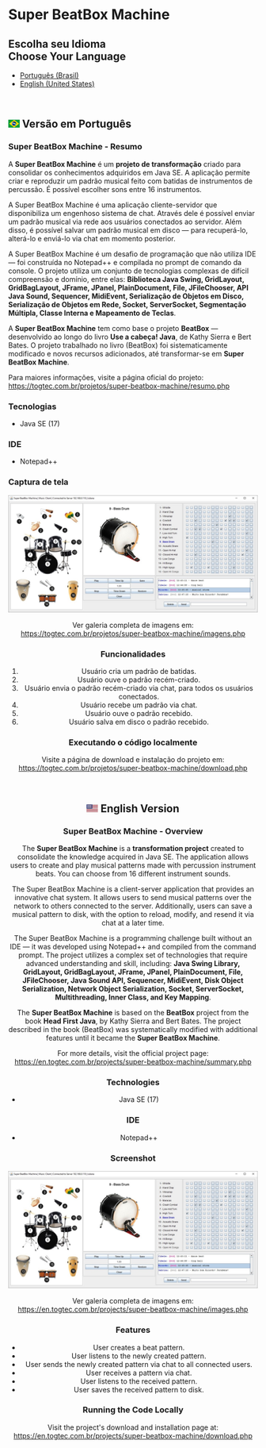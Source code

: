 # Super BeatBox Machine

## Escolha seu Idioma <br> Choose Your Language 

- [Português (Brasil)](#versão-em-português)
- [English (United States)](#english-version)

<br>

<a name="versão-em-português"></a>
## <img src="https://github.com/togtec/togtec/blob/main/img/pt-br.png" alt="PT-BR" /> Versão em Português

### Super BeatBox Machine - Resumo
A **Super BeatBox Machine** é um **projeto de transformação** criado para consolidar os conhecimentos adquiridos em Java SE. A aplicação permite criar e reproduzir um padrão musical feito com batidas de instrumentos de percussão. É possível escolher sons entre 16 instrumentos.

A Super BeatBox Machine é uma aplicação cliente-servidor que disponibiliza um engenhoso sistema de chat. Através dele é possível enviar um padrão musical via rede aos usuários conectados ao servidor. Além disso, é possível salvar um padrão musical em disco — para recuperá-lo, alterá-lo e enviá-lo via chat em momento posterior.

A Super BeatBox Machine é um desafio de programação que não utiliza IDE — foi construída no Notepad++ e compilada no prompt de comando da console. O projeto utiliza um conjunto de tecnologias complexas de difícil compreensão e domínio, entre elas: **Biblioteca Java Swing, GridLayout, GridBagLayout, JFrame, JPanel, PlainDocument, File, JFileChooser, API Java Sound, Sequencer, MidiEvent, Serialização de Objetos em Disco, Serialização de Objetos em Rede, Socket, ServerSocket, Segmentação Múltipla, Classe Interna e Mapeamento de Teclas**.

A **Super BeatBox Machine** tem como base o projeto **BeatBox** — desenvolvido ao longo do livro **Use a cabeça! Java**, de Kathy Sierra e Bert Bates. O projeto trabalhado no livro (BeatBox) foi sistematicamente modificado e novos recursos adicionados, até transformar-se em **Super BeatBox Machine**. <br>

Para maiores informações, visite a página oficial do projeto: <br>
<https://togtec.com.br/projetos/super-beatbox-machine/resumo.php>

### Tecnologias
  * Java SE (17)
  
### IDE  
  * Notepad++

### Captura de tela
<center>
<img src="doc/img/img-009-super-beatbox-machine-bass-drum.jpg" alt="Super BeatBox Machine">

Ver galeria completa de imagens em: <br>
<https://togtec.com.br/projetos/super-beatbox-machine/imagens.php>

### Funcionalidades
1. Usuário cria um padrão de batidas.
2. Usuário ouve o padrão recém-criado.
3. Usuário envia o padrão recém-criado via chat, para todos os usuários conectados.
4. Usuário recebe um padrão via chat.
5. Usuário ouve o padrão recebido.
6. Usuário salva em disco o padrão recebido.

### Executando o código localmente
Visite a página de download e instalação do projeto em: <br>
<https://togtec.com.br/projetos/super-beatbox-machine/download.php>

<br>

<a name="english-version"></a>
## <img src="https://github.com/togtec/togtec/blob/main/img/en-us.png" alt="EN-US" /> English Version

### Super BeatBox Machine - Overview
The **Super BeatBox Machine** is a **transformation project** created to consolidate the knowledge acquired in Java SE. The application allows users to create and play musical patterns made with percussion instrument beats. You can choose from 16 different instrument sounds.

The Super BeatBox Machine is a client-server application that provides an innovative chat system. It allows users to send musical patterns over the network to others connected to the server. Additionally, users can save a musical pattern to disk, with the option to reload, modify, and resend it via chat at a later time.

The Super BeatBox Machine is a programming challenge built without an IDE — it was developed using Notepad++ and compiled from the command prompt. The project utilizes a complex set of technologies that require advanced understanding and skill, including: **Java Swing Library, GridLayout, GridBagLayout, JFrame, JPanel, PlainDocument, File, JFileChooser, Java Sound API, Sequencer, MidiEvent, Disk Object Serialization, Network Object Serialization, Socket, ServerSocket, Multithreading, Inner Class, and Key Mapping**.

The **Super BeatBox Machine** is based on the **BeatBox** project from the book **Head First Java**, by Kathy Sierra and Bert Bates. The project described in the book (BeatBox) was systematically modified with additional features until it became the **Super BeatBox Machine**.

For more details, visit the official project page: <br>
<https://en.togtec.com.br/projects/super-beatbox-machine/summary.php>

### Technologies
  * Java SE (17)

### IDE
  * Notepad++

### Screenshot
<center>
<img src="doc/img/img-009-super-beatbox-machine-bass-drum.jpg" alt="Super BeatBox Machine">

Ver galeria completa de imagens em: <br>
<https://en.togtec.com.br/projects/super-beatbox-machine/images.php>

### Features
  * User creates a beat pattern.
  * User listens to the newly created pattern.
  * User sends the newly created pattern via chat to all connected users.
  * User receives a pattern via chat.
  * User listens to the received pattern.
  * User saves the received pattern to disk.

### Running the Code Locally
Visit the project's download and installation page at: <br>
<https://en.togtec.com.br/projects/super-beatbox-machine/download.php>
